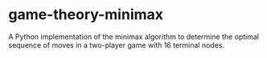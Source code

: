 # game-theory-minimax
A Python implementation of the minimax algorithm to determine the optimal sequence of moves in a two-player game with 16 terminal nodes.
